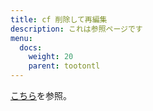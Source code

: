 ```yaml
---
title: cf 削除して再編集
description: これは参照ページです
menu:
  docs:
    weight: 20
    parent: tootontl
---
```


[こちら](https://docs.thedesk.top/post/basic/redraft)を参照。
